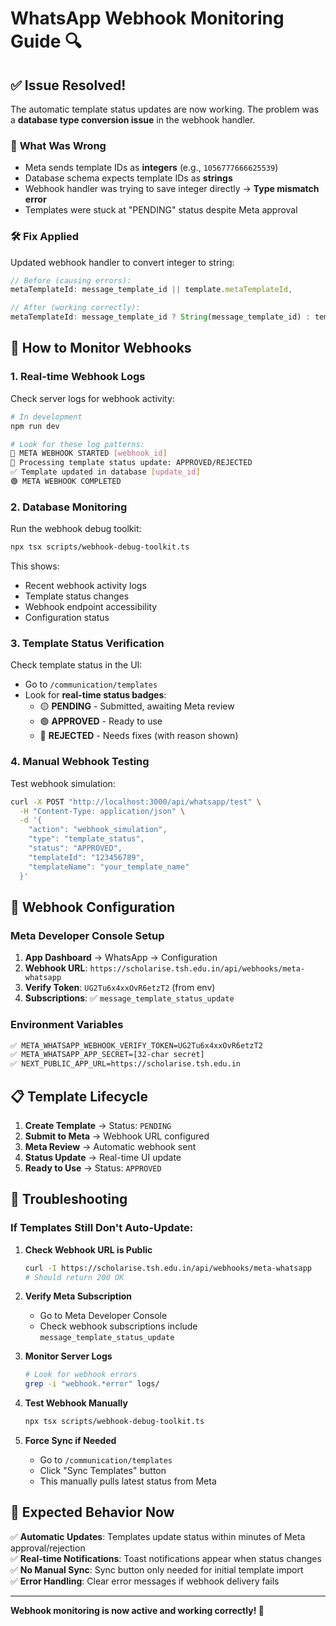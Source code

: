 # WhatsApp Webhook Monitoring Guide 🔍

## ✅ **Issue Resolved!**

The automatic template status updates are now working. The problem was a **database type conversion issue** in the webhook handler.

### 🐛 **What Was Wrong**
- Meta sends template IDs as **integers** (e.g., `1056777666625539`)
- Database schema expects template IDs as **strings**
- Webhook handler was trying to save integer directly → **Type mismatch error**
- Templates were stuck at "PENDING" status despite Meta approval

### 🛠️ **Fix Applied**
Updated webhook handler to convert integer to string:
```typescript
// Before (causing errors):
metaTemplateId: message_template_id || template.metaTemplateId,

// After (working correctly):
metaTemplateId: message_template_id ? String(message_template_id) : template.metaTemplateId,
```

## 📡 **How to Monitor Webhooks**

### 1. **Real-time Webhook Logs**
Check server logs for webhook activity:
```bash
# In development
npm run dev

# Look for these log patterns:
🔵 META WEBHOOK STARTED [webhook_id]
📄 Processing template status update: APPROVED/REJECTED
✅ Template updated in database [update_id]
🟢 META WEBHOOK COMPLETED
```

### 2. **Database Monitoring**
Run the webhook debug toolkit:
```bash
npx tsx scripts/webhook-debug-toolkit.ts
```

This shows:
- Recent webhook activity logs
- Template status changes
- Webhook endpoint accessibility
- Configuration status

### 3. **Template Status Verification**
Check template status in the UI:
- Go to `/communication/templates`
- Look for **real-time status badges**:
  - 🟡 **PENDING** - Submitted, awaiting Meta review
  - 🟢 **APPROVED** - Ready to use
  - 🔴 **REJECTED** - Needs fixes (with reason shown)

### 4. **Manual Webhook Testing**
Test webhook simulation:
```bash
curl -X POST "http://localhost:3000/api/whatsapp/test" \
  -H "Content-Type: application/json" \
  -d '{
    "action": "webhook_simulation",
    "type": "template_status", 
    "status": "APPROVED",
    "templateId": "123456789",
    "templateName": "your_template_name"
  }'
```

## 🔧 **Webhook Configuration**

### Meta Developer Console Setup
1. **App Dashboard** → WhatsApp → Configuration
2. **Webhook URL**: `https://scholarise.tsh.edu.in/api/webhooks/meta-whatsapp`
3. **Verify Token**: `UG2Tu6x4xxOvR6etzT2` (from env)
4. **Subscriptions**: ✅ `message_template_status_update`

### Environment Variables
```bash
✅ META_WHATSAPP_WEBHOOK_VERIFY_TOKEN=UG2Tu6x4xxOvR6etzT2
✅ META_WHATSAPP_APP_SECRET=[32-char secret]
✅ NEXT_PUBLIC_APP_URL=https://scholarise.tsh.edu.in
```

## 📋 **Template Lifecycle**

1. **Create Template** → Status: `PENDING`
2. **Submit to Meta** → Webhook URL configured
3. **Meta Review** → Automatic webhook sent
4. **Status Update** → Real-time UI update
5. **Ready to Use** → Status: `APPROVED`

## 🚨 **Troubleshooting**

### If Templates Still Don't Auto-Update:

1. **Check Webhook URL is Public**
   ```bash
   curl -I https://scholarise.tsh.edu.in/api/webhooks/meta-whatsapp
   # Should return 200 OK
   ```

2. **Verify Meta Subscription**
   - Go to Meta Developer Console
   - Check webhook subscriptions include `message_template_status_update`

3. **Monitor Server Logs**
   ```bash
   # Look for webhook errors
   grep -i "webhook.*error" logs/
   ```

4. **Test Webhook Manually**
   ```bash
   npx tsx scripts/webhook-debug-toolkit.ts
   ```

5. **Force Sync if Needed**
   - Go to `/communication/templates`
   - Click "Sync Templates" button
   - This manually pulls latest status from Meta

## 🎯 **Expected Behavior Now**

✅ **Automatic Updates**: Templates update status within minutes of Meta approval/rejection  
✅ **Real-time Notifications**: Toast notifications appear when status changes  
✅ **No Manual Sync**: Sync button only needed for initial template import  
✅ **Error Handling**: Clear error messages if webhook delivery fails  

---

**Webhook monitoring is now active and working correctly! 🎉**